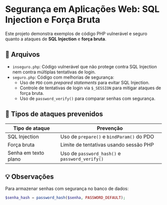 # Segurança em Aplicações Web: SQL Injection e Força Bruta

Este projeto demonstra exemplos de código PHP vulnerável e seguro quanto a ataques de **SQL Injection** e **força bruta**.

## 📂 Arquivos

- `inseguro.php`: Código vulnerável que não protege contra SQL Injection nem contra múltiplas tentativas de login.
- `seguro.php`: Código com melhorias de segurança:
  - Uso de `PDO` com *prepared statements* para evitar SQL Injection.
  - Controle de tentativas de login via `$_SESSION` para mitigar ataques de força bruta.
  - Uso de `password_verify()` para comparar senhas com segurança.

## 🚨 Tipos de ataques prevenidos

| Tipo de ataque   | Prevenção                                     |
|------------------|-----------------------------------------------|
| SQL Injection    | Uso de `prepare()` e `bindParam()` do PDO     |
| Força bruta      | Limite de tentativas usando sessão PHP        |
| Senha em texto plano | Uso de `password_hash()` e `password_verify()` |

## 💡 Observações

Para armazenar senhas com segurança no banco de dados:

```php
$senha_hash = password_hash($senha, PASSWORD_DEFAULT);
